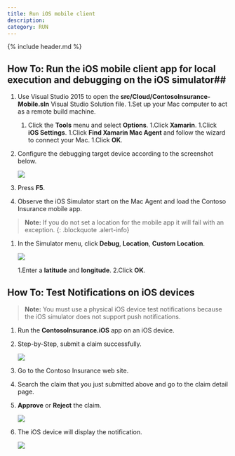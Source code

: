```yaml
---
title: Run iOS mobile client
description: 
category: RUN
---
```


{% include header.md %}

## How To: Run the iOS mobile client app for local execution and debugging on the iOS simulator##

1. Use Visual Studio 2015 to open the **src/Cloud/ContosoInsurance-Mobile.sln** Visual Studio Solution file.
   1.Set up your Mac computer to act as a remote build machine.
   1.	Click the **Tools** menu and select **Options**.
       1.Click **Xamarin**.
       1.Click **iOS Settings**.
       1.Click **Find Xamarin Mac Agent** and follow the wizard to connect your Mac.
       1.Click **OK**.
2. Configure the debugging target device according to the screenshot below.

   ![]({{site.baseurl}}/img/deployment/VS-iOS-Deployment-Settings.png)
3. Press **F5**.
4. Observe the iOS Simulator start on the Mac Agent and load the Contoso Insurance mobile app.

> **Note:** If you do not set a location for the mobile app it will fail with an exception.
{: .blockquote .alert-info}

1.  In the Simulator menu, click **Debug**, **Location**, **Custom Location**.

    ![]({{site.baseurl}}/img/deployment/iOS-Simulator-Location.png)

    1.Enter a **latitude** and **longitude**.
    2.Click **OK**.

## How To: Test Notifications on iOS devices

> **Note:** You must use a physical iOS device test notifications because the iOS simulator does not support push notifications.

1. Run the **ContosoInsurance.iOS** app on an iOS device.
2. Step-by-Step, submit a claim successfully.

	![]({{site.baseurl}}/img/deployment/ios-submit-a-claim.png)

3. Go to the Contoso Insurance web site.
4. Search the claim that you just submitted above and go to the claim detail page.
5. **Approve** or **Reject** the claim.

	![]({{site.baseurl}}/img/deployment/approve-a-claim.png)	

6. The iOS device will display the notification.

	![]({{site.baseurl}}/img/deployment/ios-display-notification.png)	